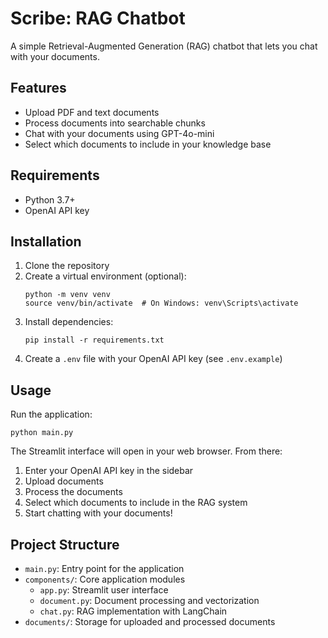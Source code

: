 # Scribe: RAG Chatbot

A simple Retrieval-Augmented Generation (RAG) chatbot that lets you chat with your documents.

## Features

- Upload PDF and text documents
- Process documents into searchable chunks
- Chat with your documents using GPT-4o-mini
- Select which documents to include in your knowledge base

## Requirements

- Python 3.7+
- OpenAI API key

## Installation

1. Clone the repository
2. Create a virtual environment (optional):
   ```
   python -m venv venv
   source venv/bin/activate  # On Windows: venv\Scripts\activate
   ```
3. Install dependencies:
   ```
   pip install -r requirements.txt
   ```
4. Create a `.env` file with your OpenAI API key (see `.env.example`)

## Usage

Run the application:

```
python main.py
```

The Streamlit interface will open in your web browser. From there:

1. Enter your OpenAI API key in the sidebar
2. Upload documents
3. Process the documents
4. Select which documents to include in the RAG system
5. Start chatting with your documents!

## Project Structure

- `main.py`: Entry point for the application
- `components/`: Core application modules
  - `app.py`: Streamlit user interface
  - `document.py`: Document processing and vectorization
  - `chat.py`: RAG implementation with LangChain
- `documents/`: Storage for uploaded and processed documents
